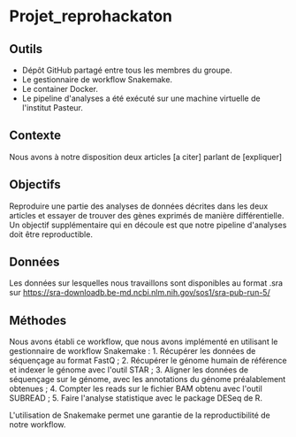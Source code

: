 # Projet_reprohackaton
## Outils
 - Dépôt GitHub partagé entre tous les membres du groupe.
 - Le gestionnaire de workflow Snakemake.
 - Le container Docker.
 - Le pipeline d'analyses a été exécuté sur une machine virtuelle de l'institut Pasteur.


## Contexte
Nous avons à notre disposition deux articles [a citer] parlant de [expliquer]

## Objectifs
Reproduire une partie des analyses de données décrites dans les deux articles et essayer de trouver des gènes exprimés de manière différentielle.
Un objectif supplémentaire qui en découle est que notre pipeline d'analyses doit être reproductible.

## Données
Les données sur lesquelles nous travaillons sont disponibles au format .sra sur https://sra-downloadb.be-md.ncbi.nlm.nih.gov/sos1/sra-pub-run-5/

## Méthodes
Nous avons établi ce workflow, que nous avons implémenté en utilisant le gestionnaire de workflow Snakemake :
	1. Récupérer les données de séquençage au format FastQ ;
	2. Récupérer le génome humain de référence et indexer le génome avec l'outil STAR ;
	3. Aligner les données de séquençage sur le génome, avec les annotations du génome préalablement obtenues ;
	4. Compter les reads sur le fichier BAM obtenu avec l'outil SUBREAD ;
	5. Faire l'analyse statistique avec le package DESeq de R.

L'utilisation de Snakemake permet une garantie de la reproductibilité de notre workflow.
